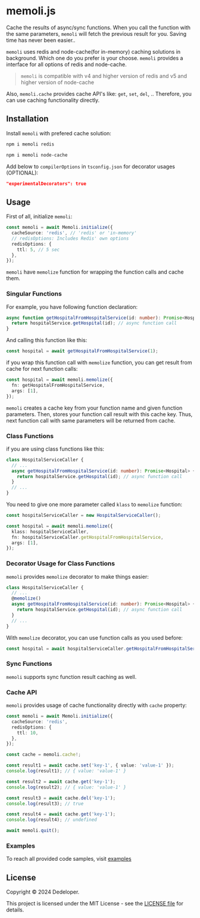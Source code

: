 # memoli.js

Cache the results of async/sync functions. When you call the function with the same parameters, `memoli` will fetch the previous result for you. Saving time has never been easier..

`memoli` uses redis and node-cache(for in-memory) caching solutions in background. Which one do you prefer is your choose. `memoli` provides a interface for all options of redis and node-cache.

> `memoli` is compatible with v4 and higher version of redis and v5 and higher version of node-cache

Also, `memoli.cache` provides cache API's like: `get`, `set`, `del`, ..
Therefore, you can use caching functionality directly.

## Installation

Install `memoli` with prefered cache solution:

```bash
npm i memoli redis
```

```bash
npm i memoli node-cache
```

Add below to `compilerOptions` in `tsconfig.json` for decorator usages (OPTIONAL):

```json
"experimentalDecorators": true
```

## Usage

First of all, initialize `memoli`:

```typescript
const memoli = await Memoli.initialize({
  cacheSource: 'redis', // 'redis' or 'in-memory'
  // redisOptions: Includes Redis' own options
  redisOptions: {
    ttl: 5, // 5 sec
  },
});
```

`memoli` have `memolize` function for wrapping the function calls and cache them.

### Singular Functions

For example, you have following function declaration:

```typescript
async function getHospitalFromHospitalService(id: number): Promise<Hospital> {
  return hospitalService.getHospital(id); // async function call
}
```

And calling this function like this:

```typescript
const hospital = await getHospitalFromHospitalService(1);
```

if you wrap this function call with `memolize` function, you can get result from cache for next function calls:

```typescript
const hospital = await memoli.memolize({
  fn: getHospitalFromHospitalService,
  args: [1],
});
```

`memoli` creates a cache key from your function name and given function parameters. Then, stores your function call result with this cache key. Thus, next function call with same parameters will be returned from cache.

### Class Functions

if you are using class functions like this:

```typescript
class HospitalServiceCaller {
  // ...
  async getHospitalFromHospitalService(id: number): Promise<Hospital> {
    return hospitalService.getHospital(id); // async function call
  }
  // ...
}
```

You need to give one more parameter called `klass` to `memolize` function:

```typescript
const hospitalServiceCaller = new HospitalServiceCaller();

const hospital = await memoli.memolize({
  klass: hospitalServiceCaller,
  fn: hospitalServiceCaller.getHospitalFromHospitalService,
  args: [1],
});
```

### Decorator Usage for Class Functions

`memoli` provides `memolize` decorator to make things easier:

```typescript
class HospitalServiceCaller {
  // ...
  @memolize()
  async getHospitalFromHospitalService(id: number): Promise<Hospital> {
    return hospitalService.getHospital(id); // async function call
  }
  // ...
}
```

With `memolize` decorator, you can use function calls as you used before:

```typescript
const hospital = await hospitalServiceCaller.getHospitalFromHospitalService(1);
```

### Sync Functions

`memoli` supports sync function result caching as well.

### Cache API

`memoli` provides usage of cache functionality directly with `cache` property:

```typescript
const memoli = await Memoli.initialize({
  cacheSource: 'redis',
  redisOptions: {
    ttl: 10,
  },
});

const cache = memoli.cache!;

const result1 = await cache.set('key-1', { value: 'value-1' });
console.log(result1); // { value: 'value-1' }

const result2 = await cache.get('key-1');
console.log(result2); // { value: 'value-1' }

const result3 = await cache.del('key-1');
console.log(result3); // true

const result4 = await cache.get('key-1');
console.log(result4); // undefined

await memoli.quit();
```

### Examples

To reach all provided code samples, visit [examples](https://github.com/akadirdev/memoli.js/tree/master/src/examples 'examples')

## License

Copyright © 2024 Dedeloper.

This project is licensed under the MIT License - see the [LICENSE file](https://github.com/akadirdev/memoli.js/blob/master/LICENSE.md 'LICENSE') for details.
